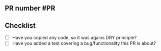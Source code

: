 ## PR number #PR

## Checklist
- [ ] Have you copied any code, so it was agains DRY principle?
- [ ] Have you added a test covering a bug/functionality this PR is about?
